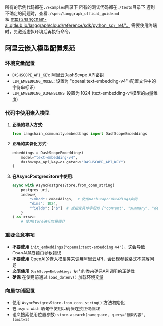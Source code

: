 所有的示例代码都在`./examples`目录下
所有的测试代码都在`./tests`目录下
遇到不确定的问题时，查看`./spec/langgraph_offical_guide.md`和'https://langchain-ai.github.io/langgraph/cloud/reference/sdk/python_sdk_ref/'。
需要使用终端时，先激活虚拟环境后再执行命令。

## 阿里云嵌入模型配置规范

### 环境变量配置
- `DASHSCOPE_API_KEY`: 阿里云DashScope API密钥
- `LLM_EMBEDDING_MODEL`: 设置为 "openai:text-embedding-v4" (配置文件中的字符串标识)
- `LLM_EMBEDDING_DIMENSIONS`: 设置为 1024 (text-embedding-v4模型的向量维度)

### 代码中使用嵌入模型
1. **正确的导入方式**:
   ```python
   from langchain_community.embeddings import DashScopeEmbeddings
   ```

2. **正确的实例化方式**:
   ```python
   embeddings = DashScopeEmbeddings(
       model="text-embedding-v4",
       dashscope_api_key=os.getenv("DASHSCOPE_API_KEY")
   )
   ```

3. **在AsyncPostgresStore中使用**:
   ```python
   async with AsyncPostgresStore.from_conn_string(
       postgres_uri,
       index={
           "embed": embeddings,  # 使用DashScopeEmbeddings实例
           "dims": 1024,
           "fields": ["$"]  # 或指定具体字段如 ["content", "summary", "description"]
       }
   ) as store:
       # 使用store进行向量操作
   ```

### 重要注意事项
- **不要使用** `init_embeddings("openai:text-embedding-v4")`，这会导致OpenAI兼容接口参数错误
- **不要使用** OpenAI的嵌入模型类来调用阿里云API，会出现参数格式不兼容问题
- **必须使用** `DashScopeEmbeddings` 专门的类来确保API调用的正确性
- **确保** 在使用前通过 `load_dotenv()` 加载环境变量

### 向量存储配置
- 使用 `AsyncPostgresStore.from_conn_string()` 方法初始化
- 在 `async with` 语句中使用以确保连接正确管理
- 语义搜索使用位置参数: `store.asearch(namespace, query="搜索内容", limit=5)`